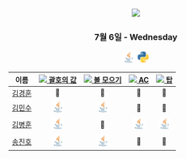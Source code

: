 <div align="center">
  <h3><img src="https://images.velog.io/images/kyle/post/b43968c8-412e-4bad-9e02-805bd14d5445/what-is-an-algorithm.png" height="300"/></h3>

  ### <center>**7월 6일 - Wednesday**</center>
  <!--Java-->
  <img src="https://raw.githubusercontent.com/vscode-icons/vscode-icons/master/icons/file_type_jar.svg" height="25"/>
  <!--Python-->
  <img src="https://raw.githubusercontent.com/vscode-icons/vscode-icons/master/icons/file_type_python.svg" height="25"/>

  <!--문제를 풀었으면 위의 아이콘을 복사해서 붙여넣기-->
  <!--링크 삽입할 때 Forked Repo(개인 저장소)가 아닌 Remote Repo(원본 저장소) 주소를 붙여넣을 것-->
  |이름|[<img src="https://d2gd6pc034wcta.cloudfront.net/tier/10.svg" height="12"> 괄호의 값](https://www.acmicpc.net/problem/2504)|[<img src="https://d2gd6pc034wcta.cloudfront.net/tier/10.svg" height="12"> 볼 모으기](https://www.acmicpc.net/problem/17615)|[<img src="https://d2gd6pc034wcta.cloudfront.net/tier/11.svg" height="12"> AC](https://www.acmicpc.net/problem/5430)|[<img src="https://d2gd6pc034wcta.cloudfront.net/tier/11.svg" height="12"> 탑](https://www.acmicpc.net/problem/2493)|
  |:---:|:---:|:---:|:---:|:---:|
  |[김경훈](https://github.com/khoon-git)|🧠|🧠|🧠|🧠|
  |[김민수](https://github.com/Minsu9130)|[<img src="https://raw.githubusercontent.com/vscode-icons/vscode-icons/master/icons/file_type_jar.svg" height="25"/>](./BOJ2504_MS.java)|[<img src="https://raw.githubusercontent.com/vscode-icons/vscode-icons/master/icons/file_type_jar.svg" height="25"/>](./BOJ17615_MS.java)|🧠|🧠|
  |[김병훈](https://github.com/hunibottle)|[<img src="https://raw.githubusercontent.com/vscode-icons/vscode-icons/master/icons/file_type_jar.svg" height="25"/>](./BOJ2504_BH.java)|🧠|[<img src="https://raw.githubusercontent.com/vscode-icons/vscode-icons/master/icons/file_type_jar.svg" height="25"/>](./BOJ5430_BH.java)|[<img src="https://raw.githubusercontent.com/vscode-icons/vscode-icons/master/icons/file_type_jar.svg" height="25"/>](./BOJ2493_BH.java)|
  |[송진호](https://github.com/sth4881)|[<img src="https://raw.githubusercontent.com/vscode-icons/vscode-icons/master/icons/file_type_jar.svg" height="25"/>](./BOJ2504_JH.md)|[<img src="https://raw.githubusercontent.com/vscode-icons/vscode-icons/master/icons/file_type_jar.svg" height="25"/>](./BOJ17615_JH.md)|🧠|🧠|
</div>
